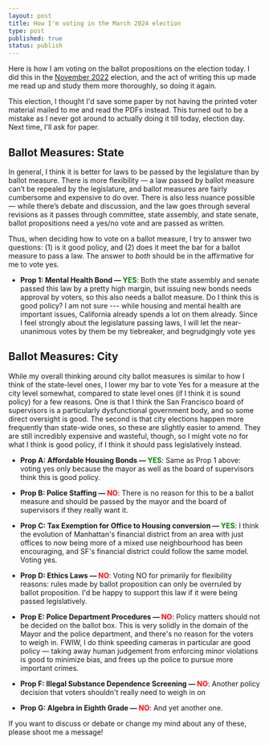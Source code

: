 ```yaml
---
layout: post
title: How I'm voting in the March 2024 election
type: post
published: true
status: publish
---
```

Here is how I am voting on the ballot propositions on the election today. I did
this in the [November 2022](/blog/2022/10/10/nov-2022-election) election, and
the act of writing this up made me read up and study them more thoroughly, so
doing it again.

This election, I thought I'd save some paper by not having the printed voter
material mailed to me and read the PDFs instead. This turned out to be a mistake
as I never got around to actually doing it till today, election day. Next time,
I'll ask for paper.

## Ballot Measures: State
In general, I think it is better for laws to be passed by the legislature than
by ballot measure. There is more flexibility — a law passed by ballot measure
can’t be repealed by the legislature, and ballot measures are fairly cumbersome
and expensive to do over. There is also less nuance possible — while there’s
debate and discussion, and the law goes through several revisions as it passes
through committee, state assembly, and state senate, ballot propositions need a
yes/no vote and are passed as written.

Thus, when deciding how to vote on a ballot measure, I try to answer two
questions: (1) is it good policy, and (2) does it meet the bar for a ballot
measure to pass a law. The answer to *both* should be in the affirmative for me
to vote yes.

- **Prop 1: Mental Health Bond — <span style="color:green;">YES</span>**:
Both the state assembly and senate passed this law by a pretty high margin, but
issuing new bonds needs approval by voters, so this also needs a ballot measure.
Do I think this is good policy? I am not sure --- while housing and mental
health are important issues, California already spends a lot on them already.
Since I feel strongly about the legislature passing laws, I will let the
near-unanimous votes by them be my tiebreaker, and begrudgingly vote yes

## Ballot Measures: City
While my overall thinking around city ballot measures is similar to how I think
of the state-level ones, I lower my bar to vote Yes for a measure at the city
level somewhat, compared to state level ones (if I think it is sound policy) for
a few reasons. One is that I think the San Francisco board of supervisors is a
particularly dysfunctional government body, and so some direct oversight is
good. The second is that city elections happen more frequently than state-wide
ones, so these are slightly easier to amend. They are still incredibly expensive
and wasteful, though, so I might vote no for what I think is good policy, if I
think it should pass legislatively instead.

- **Prop A: Affordable Housing Bonds — <span style="color:green;">YES</span>**:
Same as Prop 1 above: voting yes only because the mayor as well as the board of
supervisors think this is good policy.

- **Prop B: Police Staffing — <span style="color:red;">NO</span>**: There is no
reason for this to be a ballot measure and should be passed by the mayor and the
board of supervisors if they really want it.

- **Prop C: Tax Exemption for Office to Housing conversion —
<span style="color:green;">YES</span>**: I think the evolution of Manhattan's
financial district from an area with just offices to now being more of a mixed
use neighbourhood has been encouraging, and SF's financial district could follow
the same model. Voting yes.

- **Prop D: Ethics Laws — <span style="color:red;">NO</span>**: Voting NO for
primarily for flexibility reasons: rules made by ballot proposition can only be
overruled by ballot proposition. I'd be happy to support this law if it were
being passed legislatively.

- **Prop E: Police Department Procedures — <span style="color:red;">NO</span>**:
Policy matters should not be decided on the ballot box. This is very solidly in
the domain of the Mayor and the police department, and there's no reason for the
voters to weigh in. FWIW, I do think speeding cameras in particular are good
policy — taking away human judgement from enforcing minor violations is good to
minimize bias, and frees up the police to pursue more important crimes.

- **Prop F: Illegal Substance Dependence Screening — <span style="color:red;">
NO</span>**: Another policy decision that voters shouldn't really need to weigh
in on

- **Prop G: Algebra in Eighth Grade — <span style="color:red;">NO</span>**:
And yet another one.

If you want to discuss or debate or change my mind about any of these, please
shoot me a message!
